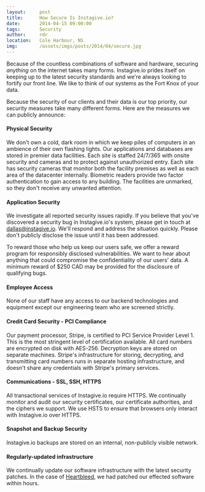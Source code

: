 ```yaml
---
layout:     post
title:      How Secure Is Instagive.io?
date:       2014-04-15 09:00:00
tags:       Security
author:     rdr
location:   Cole Harbour, NS
img:        /assets/imgs/posts/2014/04/secure.jpg
---
```


Because of the countless combinations of software and hardware, securing _anything_ on the internet takes many forms. Instagive.io prides itself on keeping up to the latest security standards and we're always looking to fortify our front line. We like to think of our systems as the Fort Knox of your data.

Because the security of our clients and their data is our top priority, our security measures take many different forms. Here are the measures we can publicly announce:

<!-- more -->

#### Physical Security
We don't own a cold, dark room in which we keep piles of computers in an ambience of their own flashing lights. Our applications and databases are stored in premier data facilities. Each site is staffed 24/7/365 with onsite security and cameras and to protect against unauthorized entry. Each site has security cameras that monitor both the facility premises as well as each area of the datacenter internally. Biometric readers provide two factor authentication to gain access to any building. The facilities are unmarked, so they don't receive any unwanted attention.

#### Application Security
We investigate all reported security issues rapidly. If you believe that you've discovered a security bug in Instagive.io's system, please get in touch at dallas@instagive.io. We'll respond and address the situation quickly. Please don't publicly disclose the issue until it has been addressed.

To reward those who help us keep our users safe, we offer a reward program for responsibly disclosed vulnerabilities. We want to hear about anything that could compromise the confidentiality of our users' data. A minimum reward of $250 CAD may be provided for the disclosure of qualifying bugs.

#### Employee Access
None of our staff have any access to our backend technologies and equipment except our engineering team who are screened strictly.

#### Credit Card Security - PCI Compliance
Our payment processor, Stripe, is certified to PCI Service Provider Level 1. This is the most stringent level of certification available. All card numbers are encrypted on disk with AES-256. Decryption keys are stored on separate machines. Stripe's infrastructure for storing, decrypting, and transmitting card numbers runs in separate hosting infrastructure, and doesn't share any credentials with Stripe's primary services.

#### Communications - SSL, SSH, HTTPS
All transactional services of Instagive.io require HTTPS. We continually monitor and audit our security certificates, our certificate authorities, and the ciphers we support. We use HSTS to ensure that browsers only interact with Instagive.io over HTTPS.

#### Snapshot and Backup Security
Instagive.io backups are stored on an internal, non-publicly visible network.

#### Regularly-updated infrastructure
We continually update our software infrastructure with the latest security patches. In the case of [Heartbleed](/2014/04/heartbleed), we had patched our effected software within hours.